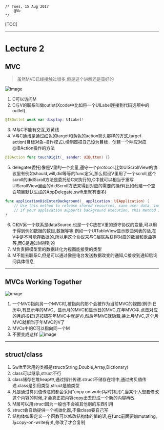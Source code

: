 ```~~
/* Tues, 15 Aug 2017
    @Vb
*/
```

[TOC]

---

# Lecture 2

## MVC
> 虽然MVC已经接触过很多,但是这个讲解还是蛮好的

![image](http://note.youdao.com/yws/public/resource/09541f586de48ab936ffc56a3f25e64e/xmlnote/9FB7ADCF93464258AEB5C8AD2D8D59F8/1339)
1. C可以访问M
2. C与V的联系叫做outlet(Xcode中比如将一个UILabel连接到代码选项中的outlet)
```Swift
@IBOutlet weak var display: UILabel!
```
3. M与C不能有交互,双黄线
4. V与C通讯是通过红色的target和黄色的action箭头那样的方式,target-action(目标对象-操作模式).控制器把自己设为目标，创建一个响应对应@IBAction操作的方法
```Swift
@IBAction func touchDigit(_ sender: UIButton) {}
```
5. delegate(委托)像是V里的一个变量,遵守一个protocol.比如UIScrollView的协议里有例如should,will,did等等的func定义,那么假设V里用了一个scroll,这个scroll的didScroll方法是委托给C来执行的,C中就可以相当于重写UIScrollView里面的didScroll方法来得到对应的需要的操作(比如创建一个空白项目默认生成的AppDelegate.swift里就有很多)
```Swift
func applicationDidEnterBackground(_ application: UIApplication) {
    // Use this method to release shared resources, save user data, invalidate timers, and store enough application state information to restore your application to its current state in case it is terminated later.
    // If your application supports background execution, this method is called instead of applicationWillTerminate: when the user quits.
}
```
6. C和V另一个联系是dataSource,也是一个C放在V里的遵守协议的变量,可以用于得到例如数据的数目,数据等等.例如一个UITableView显示歌曲列表的话,在V中是不可能存数据的,所以用这个协议来与C层联系获得对应的数目和歌曲等等,而C是通过M得到的
7. M负责把模型里的数据转化为视图能接受的类型
8. M不能去联系C,但是可以通过像是电台发送数据改变的通知,C接收到通知后询问具体信息

---
## MVCs Working Together
![image](http://note.youdao.com/yws/public/resource/09541f586de48ab936ffc56a3f25e64e/xmlnote/89C1E19B01DB46F3B1124D9D49B6EE6F/1404)
1. 一个MVC指向另一个MVC时,被指向的那个会被作为当前MVC的视图(例子:日历中,有显示年的MVC、显示月的MVC和显示日的MVC,在年MVC中,点击对应的月的按钮(这按钮在年MVC中就是V),然后年MVC就隐藏,换上月MVC,这个月MVC就相当于年MVC的V了
2. MVCs中的C可以指向同一个M
3. 不要变成这样
![image](http://note.youdao.com/yws/public/resource/09541f586de48ab936ffc56a3f25e64e/xmlnote/BBBC937B7E184A549C74EDB72121BACD/1421)

---
## struct/class
1. Swift里常用的类都是struct(String,Double,Array,Dictionary)
2. class可以继承,struct不行
3. class储存在堆heap中,通过指针传递.struct不储存在堆中,通过拷贝值传递.class是引用类型,struct是值类型
4. 凡是通过拷贝值传递的都会采用"copy on write(写时拷贝)",当某个人想要修改这个内容的时候,才会真正把内容copy出去形成一个新的内容再改
5. M层可以用struct因为一般也不会被其他别的东西引用
6. struct会自动提供一个初始化器,不像class要自己写
7. 结构体如果定义一个函数可以修改结构体的值的话,在func前面要加mutating,与copy-on-write有关,修改了才会复制